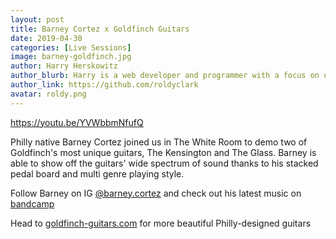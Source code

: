 ```yaml
---
layout: post
title: Barney Cortez x Goldfinch Guitars
date: 2019-04-30
categories: [Live Sessions]
image: barney-goldfinch.jpg
author: Harry Herskowitz
author_blurb: Harry is a web developer and programmer with a focus on using technology to empower local artists and communities
author_link: https://github.com/roldyclark
avatar: roldy.png
---
```


https://youtu.be/YVWbbmNfufQ

Philly native Barney Cortez joined us in The White Room to demo two of Goldfinch's most unique guitars, The Kensington and The Glass. Barney is able to show off the guitars' wide spectrum of sound thanks to his stacked pedal board and multi genre playing style.

Follow Barney on IG [@barney.cortez](https://www.instagram.com/barney.cortez/) and check out his latest music on [bandcamp﻿](https://barneycortez.bandcamp.com/album/farewell-dogs-2)

Head to [goldfinch-guitars.com](http://goldfinch-guitars.com) for more beautiful Philly-designed guitars
